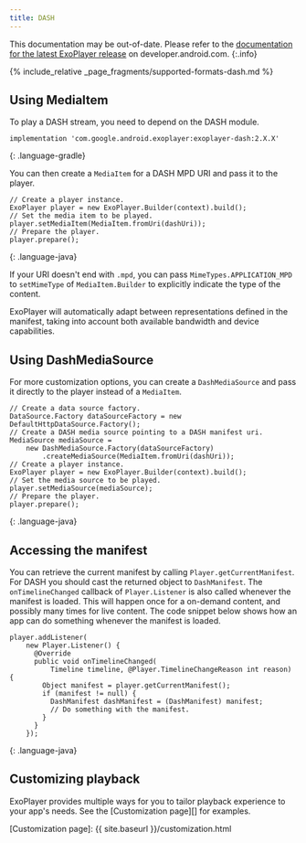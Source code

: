```yaml
---
title: DASH
---
```


This documentation may be out-of-date. Please refer to the
[documentation for the latest ExoPlayer release][] on developer.android.com.
{:.info}

{% include_relative _page_fragments/supported-formats-dash.md %}

## Using MediaItem ##

To play a DASH stream, you need to depend on the DASH module.

~~~
implementation 'com.google.android.exoplayer:exoplayer-dash:2.X.X'
~~~
{: .language-gradle}

You can then create a `MediaItem` for a DASH MPD URI and pass it to the player.

~~~
// Create a player instance.
ExoPlayer player = new ExoPlayer.Builder(context).build();
// Set the media item to be played.
player.setMediaItem(MediaItem.fromUri(dashUri));
// Prepare the player.
player.prepare();
~~~
{: .language-java}

If your URI doesn't end with `.mpd`, you can pass `MimeTypes.APPLICATION_MPD`
to `setMimeType` of `MediaItem.Builder` to explicitly indicate the type of the
content.

ExoPlayer will automatically adapt between representations defined in the
manifest, taking into account both available bandwidth and device capabilities.

## Using DashMediaSource ##

For more customization options, you can create a `DashMediaSource` and pass it
directly to the player instead of a `MediaItem`.

~~~
// Create a data source factory.
DataSource.Factory dataSourceFactory = new DefaultHttpDataSource.Factory();
// Create a DASH media source pointing to a DASH manifest uri.
MediaSource mediaSource =
    new DashMediaSource.Factory(dataSourceFactory)
        .createMediaSource(MediaItem.fromUri(dashUri));
// Create a player instance.
ExoPlayer player = new ExoPlayer.Builder(context).build();
// Set the media source to be played.
player.setMediaSource(mediaSource);
// Prepare the player.
player.prepare();
~~~
{: .language-java}

## Accessing the manifest ##

You can retrieve the current manifest by calling `Player.getCurrentManifest`.
For DASH you should cast the returned object to `DashManifest`. The
`onTimelineChanged` callback of `Player.Listener` is also called whenever
the manifest is loaded. This will happen once for a on-demand content, and
possibly many times for live content. The code snippet below shows how an app
can do something whenever the manifest is loaded.

~~~
player.addListener(
    new Player.Listener() {
      @Override
      public void onTimelineChanged(
          Timeline timeline, @Player.TimelineChangeReason int reason) {
        Object manifest = player.getCurrentManifest();
        if (manifest != null) {
          DashManifest dashManifest = (DashManifest) manifest;
          // Do something with the manifest.
        }
      }
    });
~~~
{: .language-java}

## Customizing playback ##

ExoPlayer provides multiple ways for you to tailor playback experience to your
app's needs. See the [Customization page][] for examples.

[documentation for the latest ExoPlayer release]: https://developer.android.com/guide/topics/media/exoplayer/dash
[Customization page]: {{ site.baseurl }}/customization.html
